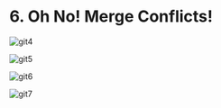 # 6. Oh No! Merge Conflicts!

![git4](https://user-images.githubusercontent.com/50626798/229352084-973b05a0-6a7a-4fdc-88f3-a2ab022a0015.png)

![git5](https://user-images.githubusercontent.com/50626798/229352085-b4d71654-d3d9-4fed-bfbf-cf8c95e5ec95.png)

![git6](https://user-images.githubusercontent.com/50626798/229352088-0811e5b0-beba-4b65-8d70-4158768eab79.png)

![git7](https://user-images.githubusercontent.com/50626798/229352090-0b487758-7231-4042-9e14-73538f2d4661.png)
